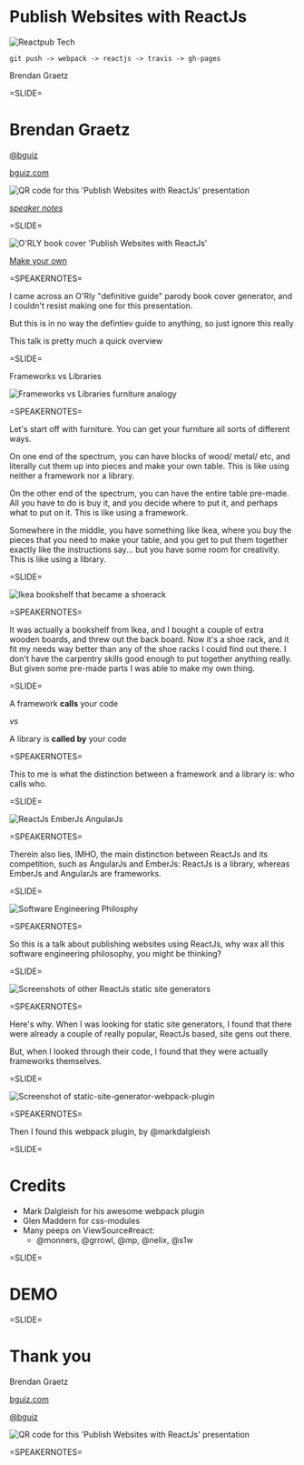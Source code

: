 # Publish Websites with ReactJs <!-- .element: id="first" -->

![Reactpub Tech](img/reactpub-tech.png)

`git push -> webpack -> reactjs -> travis -> gh-pages`

Brendan Graetz

=SLIDE=

# Brendan Graetz <!-- .element: id="author" -->

[@bguiz](https://twitter.com/bguiz)

[bguiz.com](http://bguiz.com)

![QR code for this 'Publish Websites with ReactJs' presentation](img/qrcode-url-presentation-publish-websites-reactjs.svg)

[*speaker notes*](index.md)

=SLIDE=

![O'RLY book cover 'Publish Websites with ReactJs'](img/publish-websites-reactjs-orly-book-cover.png)

[Make your own](http://dev.to/rly)

=SPEAKERNOTES=

I came across an O'Rly "definitive guide" parody book cover generator,
and I couldn't resist making one for this presentation.

But this is in no way the defintiev guide to anything,
so just ignore this really

This talk is pretty much a quick overview

=SLIDE=

Frameworks vs Libraries

![Frameworks vs Libraries furniture analogy](img/frameworks-vs-libraries.png)

=SPEAKERNOTES=

Let's start off with furniture.
You can get your furniture all sorts of different ways.

On one end of the spectrum,
you can have blocks of wood/ metal/ etc,
and literally cut them up into pieces and make your own table.
This is like using neither a framework nor a library.

On the other end of the spectrum,
you can have the entire table pre-made.
All you have to do is buy it,
and you decide where to put it,
and perhaps what to put on it.
This is like using a framework.

Somewhere in the middle,
you have something like Ikea,
where you buy the pieces that you need to make your table,
and you get to put them together exactly like the instructions say...
but you have some room for creativity.
This is like using a library.

=SLIDE=

![Ikea bookshelf that became a shoerack](ikea-bookshelf-that-became-a-shoerack.png)

=SPEAKERNOTES=

It was actually a bookshelf from Ikea,
and I bought a couple of extra wooden boards,
and threw out the back board.
Now it's a shoe rack,
and it fit my needs way better than
any of the shoe racks I could find out there.
I don't have the carpentry skills good enough to put together anything really.
But given some pre-made parts I was able to make my own thing.

=SLIDE=

A framework **calls** your code

*vs*

A library is **called by** your code

=SPEAKERNOTES=

This to me is what the distinction between a framework and a library is:
who calls who.

=SLIDE=

![ReactJs EmberJs AngularJs](img/reactjs-emberjs-angularjs.png)

=SPEAKERNOTES=

Therein also lies, IMHO,
the main distinction between ReactJs and its competition,
such as AngularJs and EmberJs:
ReactJs is a library, whereas EmberJs and AngularJs are frameworks.

=SLIDE=

![Software Engineering Philosphy](img/philosophy.png)

=SPEAKERNOTES=

So this is a talk about publishing websites using ReactJs,
why wax all this software engineering philosophy,
you might be thinking?

=SLIDE=

![Screenshots of other ReactJs static site generators](img/screenshots-of-other-reactjs-static)

=SPEAKERNOTES=

Here's why.  When I was looking for static site generators,
I found that there were already a couple of
really popular, ReactJs based, site gens out there.

But, when I looked through their code,
I found that they were actually frameworks themselves.

=SLIDE=

![Screenshot of static-site-generator-webpack-plugin](img/screenshot-of-static-site-generator-webpack-plugin.png)

=SPEAKERNOTES=

Then I found this webpack plugin,
by @markdalgleish

=SLIDE=

# Credits <!-- .element: id="credits" -->

- Mark Dalgleish for his awesome webpack plugin
- Glen Maddern for css-modules
- Many peeps on ViewSource#react:
  - @monners, @grrowl, @mp, @nelix, @s1w

=SLIDE=

# DEMO <!-- .element: id="demo" -->

=SLIDE=

# Thank you <!-- .element: id="last" -->

Brendan Graetz

[bguiz.com](http://bguiz.com)

[@bguiz](https://twitter.com/bguiz)

![QR code for this 'Publish Websites with ReactJs' presentation](img/qrcode-url-presentation-publish-websites-reactjs.svg)

=SPEAKERNOTES=
